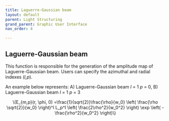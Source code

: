 ```yaml
---
title: Laguerre-Gaussian beam
layout: default
parent: Light Structuring
grand_parent: Graphic User Interface
nav_order: 4

---
```

## [](#header-2)Laguerre-Gaussian beam
<script id="MathJax-script" async src="https://cdn.jsdelivr.net/npm/mathjax@3/es5/tex-mml-chtml.js"></script>
This function is responsible for the generation of the amplitude map of Laguerre-Gaussian beam. 
Users can specify the azimuthal and radial indexes (_l,p_).



An example below represents: A) Laguerre-Gaussian beam _l_ = 1 _p_ = 0, B) Laguerre-Gaussian beam _l_ = 1 _p_ = 3
<p align="center">
\(E_{m,p}(r, \phi, 0) =\frac{1}{sqrt{2}}\frac{\rho}{w_0} \left( \frac{\rho \sqrt{2}}{w_0} \right)^l L_p^l \left( \frac{2\rho^2}{w_0^2} \right) \exp \left( -\frac{\rho^2}{w_0^2} \right)\)
<p>
 


